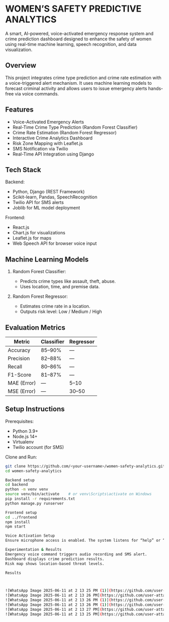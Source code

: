 WOMEN’S SAFETY PREDICTIVE ANALYTICS
===================================

A smart, AI-powered, voice-activated emergency response system and crime prediction dashboard designed to enhance the safety of women using real-time machine learning, speech recognition, and data visualization.

Overview
--------

This project integrates crime type prediction and crime rate estimation with a voice-triggered alert mechanism. It uses machine learning models to forecast criminal activity and allows users to issue emergency alerts hands-free via voice commands.

Features
--------

- Voice-Activated Emergency Alerts
- Real-Time Crime Type Prediction (Random Forest Classifier)
- Crime Rate Estimation (Random Forest Regressor)
- Interactive Crime Analytics Dashboard
- Risk Zone Mapping with Leaflet.js
- SMS Notification via Twilio
- Real-Time API Integration using Django 

Tech Stack
----------

Backend:
- Python, Django (REST Framework)
- Scikit-learn, Pandas, SpeechRecognition
- Twilio API for SMS alerts
- Joblib for ML model deployment

Frontend:
- React.js
- Chart.js for visualizations
- Leaflet.js for maps
- Web Speech API for browser voice input

Machine Learning Models
------------------------

1. Random Forest Classifier:
   - Predicts crime types like assault, theft, abuse.
   - Uses location, time, and premise data.

2. Random Forest Regressor:
   - Estimates crime rate in a location.
   - Outputs risk level: Low / Medium / High

Evaluation Metrics
------------------

| Metric        | Classifier | Regressor |
|---------------|------------|-----------|
| Accuracy      | 85–90%     | —         |
| Precision     | 82–88%     | —         |
| Recall        | 80–86%     | —         |
| F1-Score      | 81–87%     | —         |
| MAE (Error)   | —          | 5–10      |
| MSE (Error)   | —          | 30–50     |

Setup Instructions
------------------

Prerequisites:
- Python 3.9+
- Node.js 14+
- Virtualenv
- Twilio account (for SMS)

Clone and Run:

```bash
git clone https://github.com/<your-username>/women-safety-analytics.git
cd women-safety-analytics

Backend setup
cd backend
python -m venv venv
source venv/bin/activate    # or venv\Scripts\activate on Windows
pip install -r requirements.txt
python manage.py runserver

Frontend setup
cd ../frontend
npm install
npm start

Voice Activation Setup
Ensure microphone access is enabled. The system listens for “help” or “danger” and automatically sends emergency alerts and starts recording.

Experimentation & Results
Emergency voice command triggers audio recording and SMS alert.
Dashboard displays crime prediction results.
Risk map shows location-based threat levels.

Results



![WhatsApp Image 2025-06-11 at 2 13 25 PM (1)](https://github.com/user-attachments/assets/977d9b74-f434-4fc7-9f46-d1fe2f80de2d)
![WhatsApp Image 2025-06-11 at 2 13 26 PM](https://github.com/user-attachments/assets/657115ec-6432-4fa3-b75a-9f132f4efe93)
![WhatsApp Image 2025-06-11 at 2 13 26 PM (1)](https://github.com/user-attachments/assets/589bb3ae-f50b-4348-af6f-5972d8818742)
![WhatsApp Image 2025-06-11 at 2 13 26 PM (1)](https://github.com/user-attachments/assets/e70ee1e7-1567-4dda-8d04-421f5d58e588)
![WhatsApp Image 2025-06-11 at 2 13 27 PM](https://github.com/user-attachments/assets/85bfb7cb-0d60-4117-9660-f309157e94b0)
![WhatsApp Image 2025-06-11 at 2 13 25 PM](https://github.com/user-attachments/assets/fc58b46e-0b94-479d-8420-3a742f58b288)
